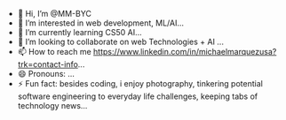 - 👋 Hi, I’m @MM-BYC
- 👀 I’m interested in web development, ML/AI...
- 🌱 I’m currently learning CS50 AI...
- 💞️ I’m looking to collaborate on web Technologies + AI ...
- 📫 How to reach me https://www.linkedin.com/in/michaelmarquezusa?trk=contact-info...
- 😄 Pronouns: ...
- ⚡ Fun fact: besides coding, i enjoy photography, tinkering potential software engineering to everyday life challenges, keeping tabs of technology news...

<!---
MM-BYC/MM-BYC is a ✨ special ✨ repository because its `README.md` (this file) appears on your GitHub profile.
You can click the Preview link to take a look at your changes.
--->
